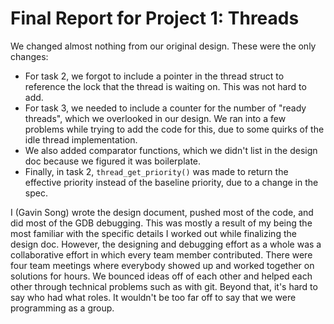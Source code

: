 Final Report for Project 1: Threads
===================================

We changed almost nothing from our original design. These were the only changes:
- For task 2, we forgot to include a pointer in the thread struct to reference the lock that the thread is waiting on. This was not hard to add.
- For task 3, we needed to include a counter for the number of "ready threads", which we overlooked in our design. We ran into a few problems while trying to add the code for this, due to some quirks of the idle thread implementation.
- We also added comparator functions, which we didn't list in the design doc because we figured it was boilerplate.
- Finally, in task 2, `thread_get_priority()` was made to return the effective priority instead of the baseline priority, due to a change in the spec.

I (Gavin Song) wrote the design document, pushed most of the code, and did most of the GDB debugging. This was mostly a result of my being the most familiar with the specific details I worked out while finalizing the design doc. However, the designing and debugging effort as a whole was a collaborative effort in which every team member contributed. There were four team meetings where everybody showed up and worked together on solutions for hours. We bounced ideas off of each other and helped each other through technical problems such as with git. Beyond that, it's hard to say who had what roles. It wouldn't be too far off to say that we were programming as a group.

